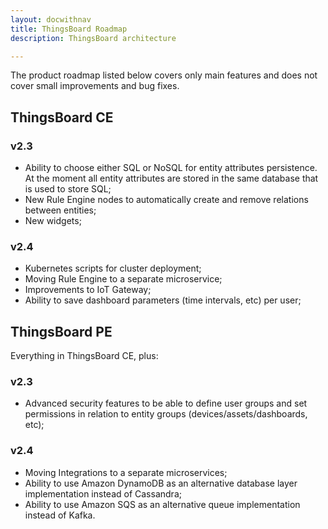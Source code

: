 ```yaml
---
layout: docwithnav
title: ThingsBoard Roadmap
description: ThingsBoard architecture

---
```


The product roadmap listed below covers only main features and does not cover small improvements and bug fixes.         

## ThingsBoard CE

### v2.3

 * Ability to choose either SQL or NoSQL for entity attributes persistence. At the moment all entity attributes are stored in the same database that is used to store SQL;
 * New Rule Engine nodes to automatically create and remove relations between entities;
 * New widgets;
 
### v2.4

 * Kubernetes scripts for cluster deployment;
 * Moving Rule Engine to a separate microservice;
 * Improvements to IoT Gateway;
 * Ability to save dashboard parameters (time intervals, etc) per user;

## ThingsBoard PE

Everything in ThingsBoard CE, plus:

### v2.3

 * Advanced security features to be able to define user groups and set permissions in relation to entity groups (devices/assets/dashboards, etc);
 
### v2.4  
 
 * Moving Integrations to a separate microservices;
 * Ability to use Amazon DynamoDB as an alternative database layer implementation instead of Cassandra;
 * Ability to use Amazon SQS as an alternative queue implementation instead of Kafka.
